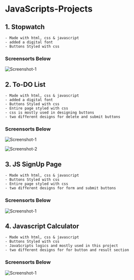 # JavaScripts-Projects

## 1. Stopwatch 
    - Made with html, css & javascript 
    - added a digital font
    - Buttons Styled with css

### Screensorts Below

![Screenshot-1](https://github.com/itsarraj/JavaScripts-Projects/blob/master/Stopwatch/img/stopwatch.png)


## 2. To-DO List 
    - Made with html, css & javascript 
    - added a digital font
    - Buttons Styled with css
    - Entire page styled with css 
    - css is mostly used in designing buttons 
    - two different designs for delete and submit buttons

### Screensorts Below

![Screenshot-1](https://github.com/itsarraj/JavaScripts-Projects/blob/master/To-Do%20List/img/To-Do%20List.PNG)

![Screenshot-2](https://github.com/itsarraj/JavaScripts-Projects/blob/master/To-Do%20List/img/To-Do%20List%20With%20Tasks.PNG)


## 3. JS SignUp Page
    - Made with html, css & javascript 
    - Buttons Styled with css
    - Entire page styled with css 
    - two different designs for form and submit buttons

### Screensorts Below

![Screenshot-1](https://github.com/itsarraj/JavaScripts-Projects/blob/master/Js%20SignUp%20Page/img/JS%20SignUp%20Page.PNG)
 

## 4. Javascript Calculator
    - Made with html, css & javascript 
    - Buttons Styled with css
    - JavaScripts logics and mostly used in this project  
    - two different designs for for button and result section

### Screensorts Below
![Screenshot-1](https://github.com/itsarraj/JavaScripts-Projects/blob/master/Javascript%20Calculator/img/Calc.PNG)

